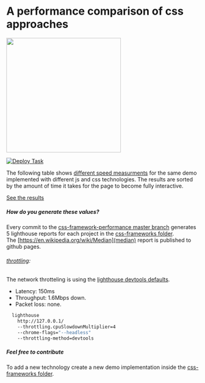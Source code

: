 # A performance comparison of css approaches

<img src="https://raw.githubusercontent.com/jakejarvis/lighthouse-action/master/screenshots/logo.png" width="300">

[![Deploy Task](https://github.com/jantimon/css-framework-performance/workflows/github%20pages/badge.svg)](https://jantimon.github.io/css-framework-performance/)<span id="badges"></span>  

The following table shows [different speed measurments](https://developers.google.com/web/updates/2018/05/lighthouse3#scoring) for the same demo implemented with different js and css technologies. The results are sorted by the amount of time it takes for the page to become fully interactive.

<a href="https://jantimon.github.io/css-framework-performance/" id="report-table">See the results</a>

##### How do you generate these values?

Every commit to the [css-framework-performance master branch](https://github.com/jantimon/css-framework-performance/) generates 5 lighthouse reports for each project in the [css-frameworks folder](https://github.com/jantimon/css-framework-performance/tree/master/css-frameworks).  
The [https://en.wikipedia.org/wiki/Median](median) report is published to github pages.


###### [throttling](https://github.com/GoogleChrome/lighthouse/blob/master/docs/throttling.md):

The network throtteling is using the [lighthouse devtools defaults](https://github.com/GoogleChrome/lighthouse/blob/master/docs/throttling.md). 

- Latency: 150ms
- Throughput: 1.6Mbps down.
- Packet loss: none.

```bash
  lighthouse
    http://127.0.0.1/
    --throttling.cpuSlowdownMultiplier=4
    --chrome-flags="--headless"
    --throttling-method=devtools
```

##### Feel free to contribute

To add a new technology create a new demo implementation inside the [css-frameworks folder](https://github.com/jantimon/css-framework-performance/tree/master/css-frameworks).